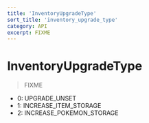 ```yaml
---
title: 'InventoryUpgradeType'
sort_title: 'inventory_upgrade_type'
category: API
excerpt: FIXME
---
```


# InventoryUpgradeType

> FIXME

- 0: UPGRADE_UNSET
- 1: INCREASE_ITEM_STORAGE
- 2: INCREASE_POKEMON_STORAGE
